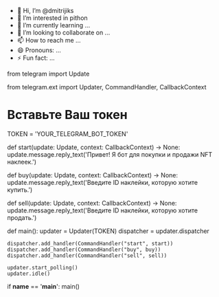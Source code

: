 - 👋 Hi, I’m @dmitrijiks
- 👀 I’m interested in pithon
- 🌱 I’m currently learning ...
- 💞️ I’m looking to collaborate on ...
- 📫 How to reach me ...
- 😄 Pronouns: ...
- ⚡ Fun fact: ...

<!---
dmitrijiks/dmitrijiks is a ✨ special ✨ repository because its `README.md` (this file) appears on your GitHub profile.
You can click the Preview link to take a look at your changes.
--->from telegram import Update
from telegram.ext import Updater, CommandHandler, CallbackContext

# Вставьте Ваш токен
TOKEN = 'YOUR_TELEGRAM_BOT_TOKEN'

def start(update: Update, context: CallbackContext) -> None:
    update.message.reply_text('Привет! Я бот для покупки и продажи NFT наклеек.')

def buy(update: Update, context: CallbackContext) -> None:
    update.message.reply_text('Введите ID наклейки, которую хотите купить.')

def sell(update: Update, context: CallbackContext) -> None:
    update.message.reply_text('Введите ID наклейки, которую хотите продать.')

def main():
    updater = Updater(TOKEN)
    dispatcher = updater.dispatcher

    dispatcher.add_handler(CommandHandler("start", start))
    dispatcher.add_handler(CommandHandler("buy", buy))
    dispatcher.add_handler(CommandHandler("sell", sell))

    updater.start_polling()
    updater.idle()

if __name__ == '__main__':
    main()

